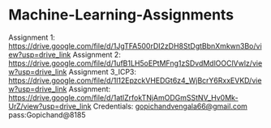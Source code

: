 # Machine-Learning-Assignments
Assignment 1: https://drive.google.com/file/d/1JgTFA500rDI2zDH8StDgtBbnXmkwn3Bo/view?usp=drive_link
Assignment 2: https://drive.google.com/file/d/1ufB1LH5oEPtMFng1zSDvdMdlOOClVwlz/view?usp=drive_link
Assignment 3_ICP3: https://drive.google.com/file/d/1l12EpzckVHEDGt6z4_WjBcrY6RxxEVKD/view?usp=drive_link
Assignment: https://drive.google.com/file/d/1atlZrfokTNjAmODGmSStNV_Hv0Mk-UrZ/view?usp=drive_link
Credentials: gopichandvengala66@gmail.com   pass:Gopichand@8185
